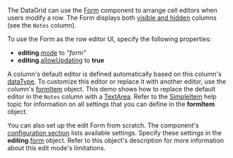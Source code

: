 The DataGrid can use the [Form](/Documentation/ApiReference/UI_Components/dxForm/) component to arrange cell editors when users modify a row. The Form displays both [visible and hidden](/Documentation/ApiReference/UI_Components/dxDataGrid/Configuration/columns/#visible) columns (see the `Notes` column).

To use the Form as the row editor UI, specify the following properties:
- **editing**.[mode](/Documentation/ApiReference/UI_Components/dxDataGrid/Configuration/editing/#mode) to *"form"*
- **editing**.[allowUpdating](/Documentation/ApiReference/UI_Components/dxDataGrid/Configuration/editing/#allowUpdating) to **true**

A column's default editor is defined automatically based on this column's [dataType](/Documentation/ApiReference/UI_Components/dxDataGrid/Configuration/columns/#dataType). To customize this editor or replace it with another editor, use the column's [formItem](/Documentation/ApiReference/UI_Components/dxDataGrid/Configuration/columns/#formItem) object. This demo shows how to replace the default editor in the `Notes` column with a [TextArea](/Documentation/ApiReference/UI_Components/dxTextArea/). Refer to the [SimpleItem](/Documentation/ApiReference/UI_Components/dxForm/Item_Types/SimpleItem/) help topic for information on all settings that you can define in the **formItem** object.

You can also set up the edit Form from scratch. The component's [configuration section](/Documentation/ApiReference/UI_Components/dxForm/) lists available settings. Specify these settings in the **editing**.[form](/Documentation/ApiReference/UI_Components/dxDataGrid/Configuration/editing/#form) object. Refer to this object's description for more information about this edit mode's limitations.